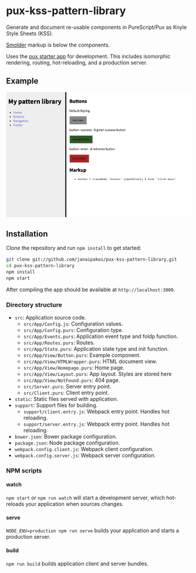 # pux-kss-pattern-library

Generate and document re-usable components in PureScript/Pux as Knyle Style Sheets (KSS).

[Smolder](https://github.com/bodil/purescript-smolder) markup is below the components.

Uses the [pux starter app](http://github.com/alexmingoia/pux-starter-app) for development. This includes isomorphic rendering, routing, hot-reloading, and a
production server.

## Example

![example1](./static/example.jpg)

## Installation

Clone the repository and run `npm install` to get started:

```sh
git clone git://github.com/janaipakos/pux-kss-pattern-library.git
cd pux-kss-pattern-library
npm install
npm start
```

After compiling the app should be available at `http://localhost:3000`.

### Directory structure

- `src`: Application source code.
  - `src/App/Config.js`: Configuration values.
  - `src/App/Config.purs`: Configuration type.
  - `src/App/Events.purs`: Application event type and foldp function.
  - `src/App/Routes.purs`: Routes.
  - `src/App/State.purs`: Application state type and init function.
  - `src/App/View/Button.purs`: Example component.
  - `src/App/View/HTMLWrapper.purs`: HTML document view.
  - `src/App/View/Homepage.purs`: Home page.
  - `src/App/View/Layout.purs`: App layout. Styles are stored here
  - `src/App/View/NotFound.purs`: 404 page.
  - `src/Server.purs`: Server entry point.
  - `src/Client.purs`: Client entry point.
- `static`: Static files served with application.
- `support`: Support files for building.
  - `support/client.entry.js`: Webpack entry point. Handles hot reloading.
  - `support/server.entry.js`: Webpack entry point. Handles hot reloading.
- `bower.json`: Bower package configuration.
- `package.json`: Node package configuration.
- `webpack.config.client.js`: Webpack client configuration.
- `webpack.config.server.js`: Webpack server configuration.

### NPM scripts

#### watch

`npm start` or `npm run watch` will start a development server, which
hot-reloads your application when sources changes.

#### serve

`NODE_ENV=production npm run serve` builds your application and starts a
production server.

#### build

`npm run build` builds application client and server bundles.
